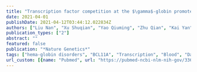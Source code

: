```yaml
---
title: "Transcription factor competition at the $\gamma$-globin promoters controls hemoglobin switching"
date: 2021-04-01
publishDate: 2021-04-12T03:44:12.022834Z
authors: ["Liu Nan", "Xu Shuqian", "Yao Qiuming", "Zhu Qian", "Kai Yan", "Hsu, Jonathan Y", "Sakon, Phraew", "Pinello Luca", "Yuan Guo-Cheng", "Bauer Daniel E" and "Stuart H. Orkin"]
publication_types: ["2"]
abstract: ""
featured: false
publication: "*Nature Genetics*"
tags: ["hema-globin disorders", "BCL11A", "Transcription", "Blood", "Data integration"]
url_custom: [{name: "Pubmed", url: "https://pubmed-ncbi-nlm-nih-gov/33649594/"}]
---
```

